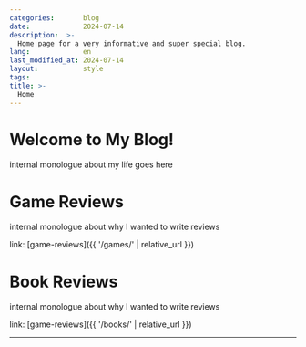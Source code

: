```yaml
---
categories:       blog
date:             2024-07-14
description:  >-
  Home page for a very informative and super special blog.
lang:             en
last_modified_at: 2024-07-14
layout:           style
tags:
title: >-
  Home
---
```


# Welcome to My Blog!

internal monologue about my life goes here

# Game Reviews

internal monologue about why I wanted to write reviews

link: [game-reviews]({{ '/games/' | relative_url }})

# Book Reviews

internal monologue about why I wanted to write reviews
 
link: [game-reviews]({{ '/books/' | relative_url }})

<hr />
